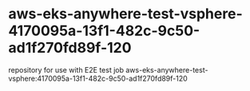 # aws-eks-anywhere-test-vsphere-4170095a-13f1-482c-9c50-ad1f270fd89f-120
repository for use with E2E test job aws-eks-anywhere-test-vsphere:4170095a-13f1-482c-9c50-ad1f270fd89f-120
